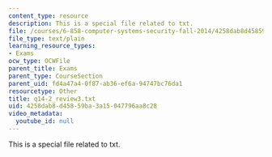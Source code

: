 ```yaml
---
content_type: resource
description: This is a special file related to txt.
file: /courses/6-858-computer-systems-security-fall-2014/4258dab8d45859ba3a15047796aa8c28_q14-2_review3.txt
file_type: text/plain
learning_resource_types:
- Exams
ocw_type: OCWFile
parent_title: Exams
parent_type: CourseSection
parent_uid: fd4a47a4-0f87-ab36-ef6a-94747bc76da1
resourcetype: Other
title: q14-2_review3.txt
uid: 4258dab8-d458-59ba-3a15-047796aa8c28
video_metadata:
  youtube_id: null
---
```

This is a special file related to txt.

